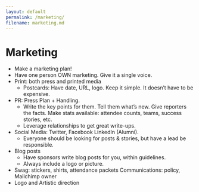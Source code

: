```yaml
---
layout: default
permalink: /marketing/
filename: marketing.md
---
```


Marketing
=========
* Make a marketing plan!
* Have one person OWN marketing.  Give it a single voice.
* Print: both press and printed media
	+ Postcards: Have date, URL, logo.  Keep it simple.  It doesn’t have to be expensive.
* PR: Press Plan + Handling.
	+ Write the key points for them.  Tell them what’s new.  Give reporters the facts.  Make stats available: attendee counts, teams, success stories, etc.
	+ Leverage relationships to get great write-ups.
* Social Media: Twitter, Facebook LinkedIn (Alumni).
	+ Everyone should be looking for posts & stories, but have a lead be responsible.
* Blog posts
	+ Have sponsors write blog posts for you, within guidelines.
	+ Always include a logo or picture.
* Swag: stickers, shirts, attendance packets
Communications: policy, Mailchimp owner
* Logo and Artistic direction
